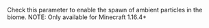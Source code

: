Check this parameter to enable the spawn of ambient particles in the biome.
NOTE: Only available for Minecraft 1.16.4+